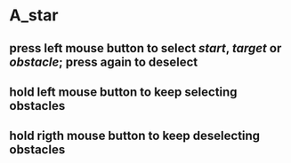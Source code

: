 # A_star
## press **left mouse button** to select *start*, *target* or *obstacle*; press again to deselect
## hold **left mouse button** to keep selecting obstacles
## hold **rigth mouse button** to keep deselecting obstacles
